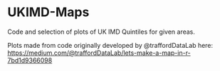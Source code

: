 # UKIMD-Maps
Code and selection of plots of UK IMD Quintiles for given areas.

Plots made from code originally developed by @traffordDataLab here: https://medium.com/@traffordDataLab/lets-make-a-map-in-r-7bd1d9366098
